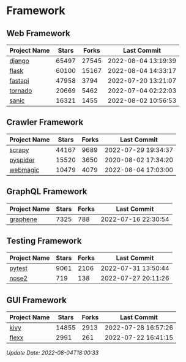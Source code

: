 # Framework

## Web Framework
| Project Name | Stars | Forks | Last Commit |
| ------------ | ----- | ----- | ----------- |
| [django](https://github.com/django/django) | 65497 | 27545 | 2022-08-04 13:19:39 |
| [flask](https://github.com/pallets/flask) | 60100 | 15167 | 2022-08-04 14:33:17 |
| [fastapi](https://github.com/tiangolo/fastapi) | 47958 | 3794 | 2022-07-20 13:21:07 |
| [tornado](https://github.com/tornadoweb/tornado) | 20669 | 5462 | 2022-07-04 02:22:03 |
| [sanic](https://github.com/sanic-org/sanic) | 16321 | 1455 | 2022-08-02 10:56:53 |

## Crawler Framework
| Project Name | Stars | Forks | Last Commit |
| ------------ | ----- | ----- | ----------- |
| [scrapy](https://github.com/scrapy/scrapy) | 44167 | 9689 | 2022-07-29 19:34:37 |
| [pyspider](https://github.com/binux/pyspider) | 15520 | 3650 | 2020-08-02 17:34:20 |
| [webmagic](https://github.com/code4craft/webmagic) | 10479 | 4079 | 2022-08-04 17:03:00 |

## GraphQL Framework
| Project Name | Stars | Forks | Last Commit |
| ------------ | ----- | ----- | ----------- |
| [graphene](https://github.com/graphql-python/graphene) | 7325 | 788 | 2022-07-16 22:30:54 |

## Testing Framework
| Project Name | Stars | Forks | Last Commit |
| ------------ | ----- | ----- | ----------- |
| [pytest](https://github.com/pytest-dev/pytest) | 9061 | 2106 | 2022-07-31 13:50:44 |
| [nose2](https://github.com/nose-devs/nose2) | 719 | 138 | 2022-07-27 20:11:26 |

## GUI Framework
| Project Name | Stars | Forks | Last Commit |
| ------------ | ----- | ----- | ----------- |
| [kivy](https://github.com/kivy/kivy) | 14855 | 2913 | 2022-07-28 16:57:26 |
| [flexx](https://github.com/flexxui/flexx) | 2991 | 261 | 2022-07-22 16:41:15 |

*Update Date: 2022-08-04T18:00:33*